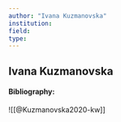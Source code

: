 ```yaml
---
author: "Ivana Kuzmanovska"
institution:
field:
type:
---
```


## Ivana Kuzmanovska
#### Bibliography:

![[@Kuzmanovska2020-kw]]